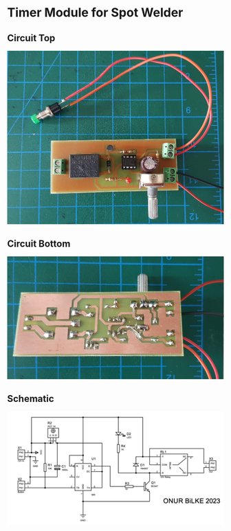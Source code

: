 # Timer Module for Spot Welder

## Circuit Top
<img src="https://github.com/bilkeonur/ElectronicCircuits/blob/main/555Timer/images/Circuit_Top.jpg" width="800">

## Circuit Bottom
<img src="https://github.com/bilkeonur/ElectronicCircuits/blob/main/555Timer/images/Circuit_Bottom.jpg" width="800">

## Schematic
<img src="https://github.com/bilkeonur/ElectronicCircuits/blob/main/555Timer/images/Circuit_Schematic.png" width="800">
